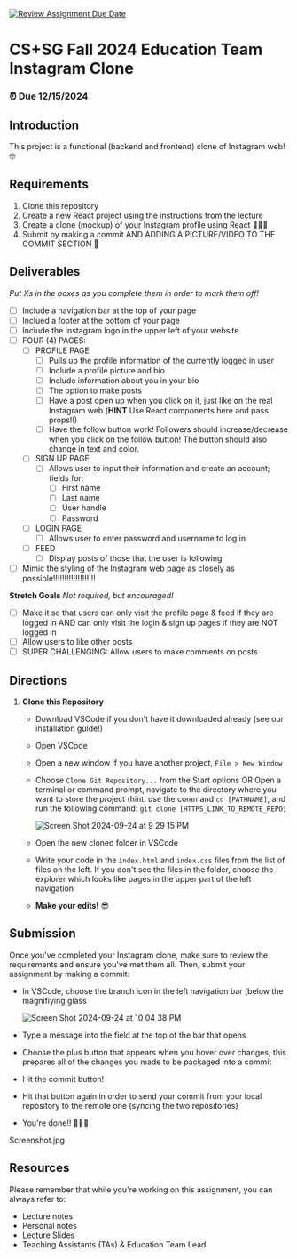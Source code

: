 [![Review Assignment Due Date](https://classroom.github.com/assets/deadline-readme-button-22041afd0340ce965d47ae6ef1cefeee28c7c493a6346c4f15d667ab976d596c.svg)](https://classroom.github.com/a/U7zKSaZp)
# CS+SG Fall 2024 Education Team Instagram Clone
### ⏰ Due 12/15/2024 

## Introduction
This project is a functional (backend and frontend) clone of Instagram web! 🤓

## Requirements
1. Clone this repository
2. Create a new React project using the instructions from the lecture
3. Create a clone (mockup) of your Instagram profile using React 👩🏾‍💻
4. Submit by making a commit AND ADDING A PICTURE/VIDEO TO THE COMMIT SECTION 🥳

## Deliverables
_Put Xs in the boxes as you complete them in order to mark them off!_ 

- [ ] Include a navigation bar at the top of your page
- [ ] Inclued a footer at the bottom of your page
- [ ] Include the Instagram logo in the upper left of your website
- [ ] FOUR (4) PAGES:
  - [ ] PROFILE PAGE
    - [ ] Pulls up the profile information of the currently logged in user
    - [ ] Include a profile picture and bio
    - [ ] Include information about you in your bio
    - [ ] The option to make posts 
    - [ ] Have a post open up when you click on it, just like on the real Instagram web (**HINT** Use React components here and pass props!!)
    - [ ] Have the follow button work! Followers should increase/decrease when you click on the follow button! The button should also change in text and color.
  - [ ] SIGN UP PAGE
    - [ ] Allows user to input their information and create an account; fields for:
      - [ ] First name
      - [ ] Last name
      - [ ] User handle
      - [ ] Password 
  - [ ] LOGIN PAGE
      - [ ] Allows user to enter password and username to log in
  - [ ] FEED
    - [ ] Display posts of those that the user is following
- [ ] Mimic the styling of the Instagram web page as closely as possible!!!!!!!!!!!!!!!!!!!

**Stretch Goals**
_Not required, but encouraged!_
- [ ] Make it so that users can only visit the profile page & feed if they are logged in AND can only visit the login & sign up pages if they are NOT logged in
- [ ] Allow users to like other posts
- [ ] SUPER CHALLENGING: Allow users to make comments on posts

## Directions
1. **Clone this Repository**
   - Download VSCode if you don't have it downloaded already (see our installation guide!)
   - Open VSCode
   - Open a new window if you have another project, `File > New Window`
   - Choose `Clone Git Repository...` from the Start options OR Open a terminal or command prompt, navigate to the directory where you want to store the project (hint: use the command `cd [PATHNAME]`, and run the following command: `git clone [HTTPS_LINK_TO_REMOTE_REPO]`
     
     ![Screen Shot 2024-09-24 at 9 29 15 PM](https://github.com/user-attachments/assets/14a68cc0-ef89-4203-8923-3068dbbd00ea)

   - Open the new cloned folder in VSCode
   - Write your code in the `index.html` and `index.css` files from the list of files on the left. If you don't see the files in the folder, choose the explorer which looks like pages in the upper part of the left navigation
   - **Make your edits!** 😎
   
## Submission
Once you've completed your Instagram clone, make sure to review the requirements and ensure you've met them all. Then, submit your assignment by making a commit:
   - In VSCode, choose the branch icon in the left navigation bar (below the magnifiying glass
     
     ![Screen Shot 2024-09-24 at 10 04 38 PM](https://github.com/user-attachments/assets/9284ed9e-7d61-4d1f-a953-85eaa48cbb39)
     
   - Type a message into the field at the top of the bar that opens
   - Choose the plus button that appears when you hover over changes; this prepares all of the changes you made to be packaged into a commit
   - Hit the commit button!
   - Hit that button again in order to send your commit from your local repository to the remote one (syncing the two repositories)
   - You're done!! 🎉🎉🎉


Screenshot.jpg


## Resources
Please remember that while you're working on this assignment, you can always refer to:

- Lecture notes
- Personal notes
- Lecture Slides
- Teaching Assistants (TAs) & Education Team Lead
